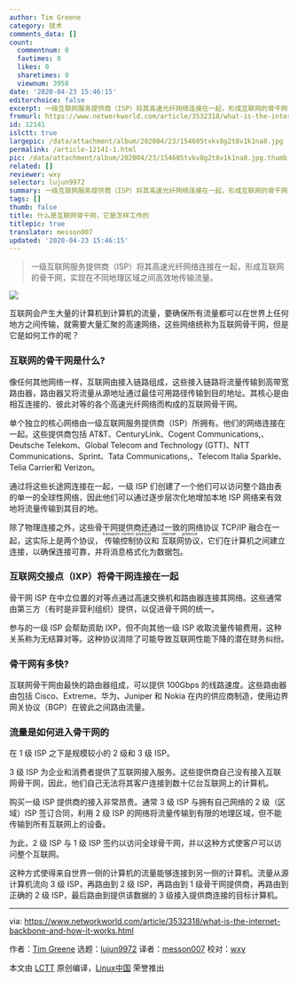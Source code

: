 ```yaml
---
author: Tim Greene
category: 技术
comments_data: []
count:
  commentnum: 0
  favtimes: 0
  likes: 0
  sharetimes: 0
  viewnum: 3958
date: '2020-04-23 15:46:15'
editorchoice: false
excerpt: 一级互联网服务提供商（ISP）将其高速光纤网络连接在一起，形成互联网的骨干网，实现在不同地理区域之间高效地传输流量。
fromurl: https://www.networkworld.com/article/3532318/what-is-the-internet-backbone-and-how-it-works.html
id: 12141
islctt: true
largepic: /data/attachment/album/202004/23/154605tvkv8g2t8v1k1na8.jpg
permalink: /article-12141-1.html
pic: /data/attachment/album/202004/23/154605tvkv8g2t8v1k1na8.jpg.thumb.jpg
related: []
reviewer: wxy
selector: lujun9972
summary: 一级互联网服务提供商（ISP）将其高速光纤网络连接在一起，形成互联网的骨干网，实现在不同地理区域之间高效地传输流量。
tags: []
thumb: false
title: 什么是互联网骨干网，它是怎样工作的
titlepic: true
translator: messon007
updated: '2020-04-23 15:46:15'
---
```



> 
> 一级互联网服务提供商（ISP）将其高速光纤网络连接在一起，形成互联网的骨干网，实现在不同地理区域之间高效地传输流量。
> 
> 
> 


![](/data/attachment/album/202004/23/154605tvkv8g2t8v1k1na8.jpg)


互联网会产生大量的计算机到计算机的流量，要确保所有流量都可以在世界上任何地方之间传输，就需要大量汇聚的高速网络，这些网络统称为互联网骨干网，但是它是如何工作的呢？


### 互联网的骨干网是什么?


像任何其他网络一样，互联网由接入链路组成，这些接入链路将流量传输到高带宽路由器，路由器又将流量从源地址通过最佳可用路径传输到目的地址。其核心是由相互连接的、彼此对等的各个高速光纤网络而构成的互联网骨干网。


单个独立的核心网络由一级互联网服务提供商（ISP）所拥有。他们的网络连接在一起。这些提供商包括 AT&T、CenturyLink、Cogent Communications,、Deutsche Telekom、Global Telecom and Technology (GTT)、NTT Communications、Sprint、Tata Communications,、Telecom Italia Sparkle、Telia Carrier和 Verizon。


通过将这些长途网连接在一起，一级 ISP 们创建了一个他们可以访问整个路由表的单一的全球性网络，因此他们可以通过逐步层次化地增加本地 ISP 网络来有效地将流量传输到其目的地。


除了物理连接之外，这些骨干网提供商还通过一致的网络协议 TCP/IP 融合在一起，这实际上是两个协议，<ruby> 传输控制协议 <rt>  transport control protocol </rt></ruby>和<ruby> 互联网协议 <rt>  internet protocol </rt></ruby>，它们在计算机之间建立连接，以确保连接可靠，并将消息格式化为数据包。


### 互联网交接点（IXP）将骨干网连接在一起


骨干网 ISP 在中立位置的对等点通过高速交换机和路由器连接其网络。这些通常由第三方（有时是非营利组织）提供，以促进骨干网的统一。


参与的一级 ISP 会帮助资助 IXP，但不向其他一级 ISP 收取流量传输费用，这种关系称为无结算对等。这种协议消除了可能导致互联网性能下降的潜在财务纠纷。


### 骨干网有多快?


互联网骨干网由最快的路由器组成，可以提供 100Gbps 的线路速度。这些路由器由包括 Cisco、Extreme、华为、Juniper 和 Nokia 在内的供应商制造，使用边界网关协议（BGP）在彼此之间路由流量。


### 流量是如何进入骨干网的


在 1 级 ISP 之下是规模较小的 2 级和 3 级 ISP。


3 级 ISP 为企业和消费者提供了互联网接入服务。这些提供商自己没有接入互联网骨干网，因此，他们自己无法将其客户连接到数十亿台互联网上的计算机。


购买一级 ISP 提供商的接入非常昂贵。通常 3 级 ISP 与拥有自己网络的 2 级（区域）ISP 签订合同，利用 2 级 ISP 的网络将流量传输到有限的地理区域，但不能传输到所有互联网上的设备。


为此，2 级 ISP 与 1 级 ISP 签约以访问全球骨干网，并以这种方式使客户可以访问整个互联网。


这种方式使得来自世界一侧的计算机的流量能够连接到另一侧的计算机。流量从源计算机流向 3 级 ISP，再路由到 2 级 ISP，再路由到 1 级骨干网提供商，再路由到正确的 2 级 ISP，最后路由到提供该数据的 3 级接入提供商连接的目标计算机。




---


via: <https://www.networkworld.com/article/3532318/what-is-the-internet-backbone-and-how-it-works.html>


作者：[Tim Greene](https://www.networkworld.com/author/Tim-Greene/) 选题：[lujun9972](https://github.com/lujun9972) 译者：[messon007](https://github.com/messon007) 校对：[wxy](https://github.com/wxy)


本文由 [LCTT](https://github.com/LCTT/TranslateProject) 原创编译，[Linux中国](https://linux.cn/) 荣誉推出